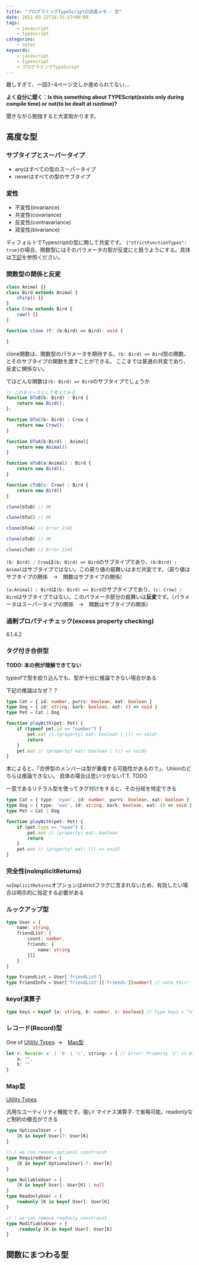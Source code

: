 ```yaml
---
title: "プログラミングTypeScriptの読書メモ - 型"
date: 2021-03-22T16:31:57+09:00
tags:
    - javascript
    - typescript
categories:
    - notes
keywords:
    - javascript
    - typescript
    - プログラミングTypeScript
---
```


難しすぎて、一回3−4ページ文しか進められてない、、

**よく自分に聞く：Is this something about TYPEScript(exists only during compile time) or not(to be dealt at runtime)?**

聞きながら勉強すると大変助かります。


## 高度な型
### サブタイプとスーパータイプ

* anyはすべての型のスーパータイプ
* neverはすべての型のサブタイプ

### 変性

* 不変性(invariance)
* 共変性(covariance)
* 反変性(contravariance)
* 双変性(bivariance)

ディフォルトでTypescriptの型に関して共変です。
`{"strictFunctionTypes": true}`の場合、関数型にはそのパラメータの型が反変にと扱うようにする。具体は[下記](#関数型の関係と反変)を参照ください。

### 関数型の関係と反変
```typescript
class Animal {}
class Bird extends Animal {
    chirp() {}
}
class Crow extends Bird {
    caw() {}
}

function clone (f: (b:Bird) => Bird): void {

}
```

clone関数は、関数型のパラメータを期待する。`(b: Bird) => Bird`型の関数、とそのサブタイプの関数を渡すことができる。
ここまでは普通の共変であり、反変に関係ない。

ではどんな関数は`(b: Bird) => Bird`のサブタイプでしょうか

```typescript
// これをベースとして考えてみる
function bToB(b: Bird) : Bird {
    return new Bird();
};

function bToC(b: Bird) : Crow {
    return new Crow();
}

function bToA(b:Bird) : Animal{
    return new Animal()
}

function aToB(a:Animal) : Bird {
    return new Bird();
}

function cToB(c: Crow) : Bird {
    return new Bird()
}

clone(bToB) // OK

clone(bToC) // OK

clone(bToA) // Error 2345

clone(aToB) // OK

clone(cToB) // Error 2345
```

`(b: Bird) : Crow`は`(b: Bird) => Bird`のサブタイプであり、`(b:Bird) : Animal`はサブタイプではない。この戻り値の振舞いはまだ共変です。（戻り値はサブタイプの関係　→　関数はサブタイプの関係）

`(a:Animal) : Bird`は`(b: Bird) => Bird`のサブタイプであり、`(c: Crow) : Bird`はサブタイプではない。このパラメータ部分の振舞いは**反変**です。（パラメータはスーパータイプの関係　→　関数はサブタイプの関係）

### 過剰プロパティチェック(excess property checking)

6.1.4.2


### タグ付き合併型


<!-- ```typescript
type A  = { value: string, target: HTMLInputElement }
type B = { value: [number, number], target: HTMLElement }
type C = A | B

function handle(event: C) {
    if (typeof event.value == "string") {
        event.target // HTMLInputElement or HTMLElement
        return
    }
    event.target // HTMLInputElement or HTMLElement
}
``` -->


**TODO: 本の例が理解できてない**

typeofで型を絞り込んでも、型が十分に推論できない場合がある

下記の推論はなぜ？？

```typescript
type Cat = { id: number, purrs: boolean, eat: boolean }
type Dog = { id: string, bark: boolean, eat: () => void }
type Pet = Cat | Dog

function playWith(pet: Pet) {
    if (typeof pet.id == "number") {
        pet.eat // (property) eat: boolean | (() => void)
        return
    }
    pet.eat // (property) eat: boolean | (() => void)
}
```

本によると、「合併型のメンバーは型が重複する可能性があるので」、Unionのどちらは推論できない。
具体の場合は思いつかないT.T. TODO

一意であるリテラル型を使ってタグ付けをすると、その分岐を特定できる
```typescript
type Cat = { type: 'nyan', id: number, purrs: boolean, eat: boolean }
type Dog = { type: 'wan', id: string, bark: boolean, eat: () => void }
type Pet = Cat | Dog

function playWith(pet: Pet) {
    if (pet.type == "nyan") {
        pet.eat // (property) eat: boolean
        return
    }
    pet.eat // (property) eat: (() => void)
}
```

### 完全性(noImplicitReturns)

`noImplicitReturns`オプションはstrictフラグに含まれないため、有効したい場合は明示的に指定する必要がある

### ルックアップ型

```typescript
type User = {
    name: string,
    friendList: {
        count: number,
        friends: {
            name: string
        }[]
    }
}

type FriendList = User['friendList']
type FriendInfo = User['friendList']['friends'][number] // note this!
```
### keyof演算子

```typescript
type keys = keyof {a: string, b: number, c: boolean} // type keys = "a" | "b" | "c"
```

### レコード(Record)型

One of [Utility Types](https://www.typescriptlang.org/docs/handbook/utility-types.html#recordkeystype).
→　[Map型](#Map型)

```typescript
let r: Record<'a' | 'b' | 'c', string> = { // Error: Property 'c' is missing in type '{ a: string; b: string; }' but required in type 'Record<"a" | "b" | "c", string>'.
    a: "",
    b: ""
}
```

### Map型

[Utility Types](https://www.typescriptlang.org/docs/handbook/utility-types.html#recordkeystype).

汎用なユーティリティ機能です。強い!
マイナス演算子`-`で省略可能、readonlyなど制約の撤去ができる

```typescript
type OptionalUser = {
    [K in keyof User]?: User[K]
}

// ! we can remove optional constraint
type RequiredUser = {
    [K in keyof OptionalUser]-?: User[K]
}

type NullableUser = {
    [K in keyof User]: User[K] | null
}
type ReadonlyUser = {
    readonly [K in keyof User]: User[K]
}

// ! we can remove readonly constraint
type ModifiableUser = {
    -readonly [K in keyof User]: User[K]
}
```

## 関数にまつわる型


